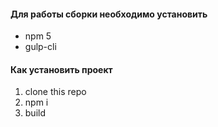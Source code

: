 #### Для работы сборки необходимо установить
* npm 5
* gulp-cli 

#### Как установить проект
1. clone this repo
2. npm i
3. build 